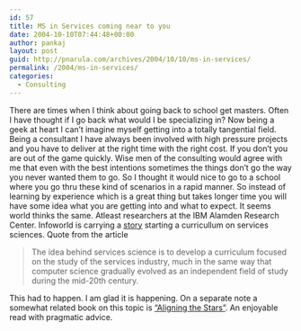```yaml
---
id: 57
title: MS in Services coming near to you
date: 2004-10-10T07:44:48+00:00
author: pankaj
layout: post
guid: http://pnarula.com/archives/2004/10/10/ms-in-services/
permalink: /2004/ms-in-services/
categories:
  - Consulting
---
```

There are times when I think about going back to school get masters. Often I have thought if I go back what would I be specializing in? Now being a geek at heart I can&#8217;t imagine myself getting into a totally tangential field. Being a consultant I have always been involved with high pressure projects and you have to deliver at the right time with the right cost. If you don&#8217;t you are out of the game quickly. Wise men of the consulting would agree with me that even with the best intentions sometimes the things don&#8217;t go the way you never wanted them to go. So I thought it would nice to go to a school where you go thru these kind of scenarios in a rapid manner. So instead of learning by experience which is a great thing but takes longer time you will have some idea what you are getting into and what to expect. It seems world thinks the same. Atleast researchers at the IBM Alamden Research Center. Infoworld is carrying a <a href="http://www.infoworld.com/article/04/10/08/HNservicesscience_1.html" onclick="_gaq.push(['_trackEvent', 'outbound-article', 'http://www.infoworld.com/article/04/10/08/HNservicesscience_1.html', 'story']);" >story</a> starting a curricullum on services sciences. Quote from the article

> <div>
>   <p>
>     The idea behind services science is to develop a curriculum focused on the study of the services industry, much in the same way that computer science gradually evolved as an independent field of study during the mid-20th century.
>   </p>
> </div>

This had to happen. I am glad it is happening. On a separate note a somewhat related book on this topic is <a href="http://www.amazon.com/exec/obidos/tg/detail/-/1578515130" onclick="_gaq.push(['_trackEvent', 'outbound-article', 'http://www.amazon.com/exec/obidos/tg/detail/-/1578515130', '&#8220;Aligning the Stars&#8221;']);" >&#8220;Aligning the Stars&#8221;</a>. An enjoyable read with pragmatic advice.